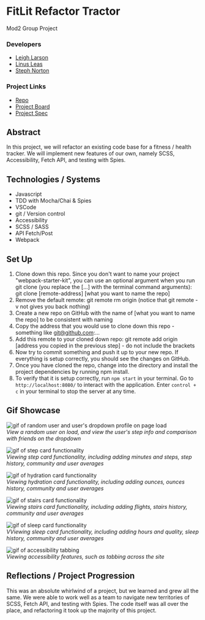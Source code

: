 # FitLit Refactor Tractor 
Mod2 Group Project

### Developers
- [Leigh Larson](https://github.com/leighlars)
- [Linus Leas](https://github.com/Leasw144)
- [Steph Norton](https://github.com/NakiNorton)

### Project Links
- [Repo](https://github.com/NakiNorton/refactor-tractor-fitlitA)
- [Project Board](https://github.com/NakiNorton/refactor-tractor-fitlitA/projects)
- [Project Spec](https://frontend.turing.io/projects/module-2/refactor-tractor.html)

## Abstract 
In this project, we will refactor an existing code base for a fitness / health tracker. We will implement new features of our own, namely SCSS, Accessibility, Fetch API, and testing with Spies. 

## Technologies / Systems
- Javascript
- TDD with Mocha/Chai & Spies
- VSCode 
- git / Version control
- Accessibility 
- SCSS / SASS
- API Fetch/Post
- Webpack

## Set Up 

1. Clone down this repo. Since you don't want to name your project "webpack-starter-kit", you can use an optional argument when you run git clone (you replace the [...] with the terminal command arguments): git clone [remote-address] [what you want to name the repo]
2. Remove the default remote: git remote rm origin (notice that git remote -v not gives you back nothing)
3. Create a new repo on GitHub with the name of [what you want to name the repo] to be consistent with naming
4. Copy the address that you would use to clone down this repo - something like git@github.com:...
5. Add this remote to your cloned down repo: git remote add origin [address you copied in the previous step] - do not include the brackets
6. Now try to commit something and push it up to your new repo. If everything is setup correctly, you should see the changes on GitHub.
7. Once you have cloned the repo, change into the directory and install the project dependencies by running npm install.
8. To verify that it is setup correctly, run `npm start` in your terminal. Go to `http://localhost:8080/` to interact with the application. Enter `control + c` in your terminal to stop the server at any time.

## Gif Showcase

![gif of random user and user's dropdown profile on page load]()</br>
*View a random user on load, and view the user's step info and comparison with friends on the dropdown*

![gif of step card functionality]()</br>
*Viewing step card functionality, including adding minutes and steps, step history, community and user averages*

![gif of hydration card functionality]()</br>
*Viewing hydration card functionality, including adding ounces, ounces history, community and user averages*

![gif of stairs card functionality]()</br>
*Viewing stairs card functionality, including adding flights, stairs history, community and user averages*

![gif of sleep card functionality]()</br>
*VViewing sleep card functionality, including adding hours and quality, sleep history, community and user averages*

![gif of accessibility tabbing]()</br>
*Viewing accessibility features, such as tabbing across the site*

## Reflections / Project Progression
This was an absolute whirlwind of a project, but we learned and grew all the same. We were able to work well as a team to navigate new territories of SCSS, Fetch API, and testing with Spies. 
The code itself was all over the place, and refactoring it took up the majority of this project. 
<!-- If we had more time, we would want to  -->





